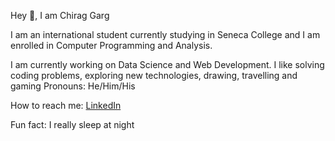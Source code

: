 Hey 👋, I am Chirag Garg

I am an international student currently studying in Seneca College and I am enrolled in Computer Programming and Analysis.

I am currently working on Data Science and Web Development.
I like solving coding problems, exploring new technologies, drawing, travelling and gaming
Pronouns: He/Him/His

How to reach me:
[LinkedIn](www.linkedin.com/in/gargt615)

Fun fact: I really sleep at night
